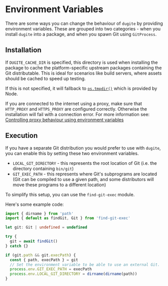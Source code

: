 # Environment Variables

There are some ways you can change the behaviour of `dugite` by providing
environment variables. These are grouped into two categories - when you
install `dugite` into a package, and when you spawn Git using `GitProcess`.

## Installation

If `DUGITE_CACHE_DIR` is specified, this directory is used when installing the
package to cache the platform-specific upstream packages containing the Git
distributable. This is ideal for scenarios like build servers, where assets
should be cached to speed up testing.

If this is not specified, it will fallback to [`os.tmpdir()`](https://nodejs.org/dist/latest-v8.x/docs/api/os.html#os_os_tmpdir)
which is provided by Node.

If you are connected to the internet using a proxy, make sure that `HTTP_PROXY`
and `HTTPS_PROXY` are configured correctly. Otherwise the installation will fail
with a connection error. For more information see: [Controlling proxy behaviour using environment variables](https://github.com/request/request#controlling-proxy-behaviour-using-environment-variables)

## Execution

If you have a separate Git distribution you would prefer to use with `dugite`,
you can enable this by setting these two environment variables.

 - `LOCAL_GIT_DIRECTORY` - this represents the root location of Git (i.e. the
    directory containing `bin/git`)
 - `GIT_EXEC_PATH` - this represents where Git's subprograms are located (Git
    can be compiled to use a given path, and some distributors will move these
    programs to a different location)

To simplify this setup, you can use the `find-git-exec` module.

Here's some example code:

```ts
import { dirname } from 'path'
import { default as findGit, Git } from 'find-git-exec'

let git: Git | undefined = undefined

try {
  git = await findGit()
} catch {}

if (git.path && git.execPath) {
  const { path, execPath } = git
  // Set the environment variable to be able to use an external Git.
  process.env.GIT_EXEC_PATH = execPath
  process.env.LOCAL_GIT_DIRECTORY = dirname(dirname(path))
}
```
